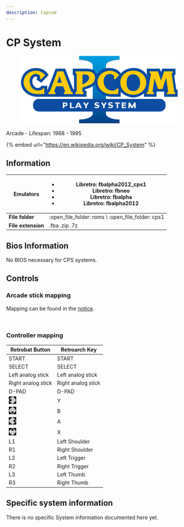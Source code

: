 ```yaml
---
description: Capcom
---
```


# CP System

<figure><img src="https://raw.githubusercontent.com/fabricecaruso/es-theme-carbon/52ff37c9e265587d006945a2ba695b5a962b3a3d/art/logos/cps1.svg" alt=""><figcaption></figcaption></figure>

Arcade - Lifespan: 1988 - 1995

{% embed url="https://en.wikipedia.org/wiki/CP_System" %}

## Information

| **Emulators**      | <ul><li>Libretro: fbalpha2012_cps1</li><li>Libretro: fbneo</li><li>Libretro: fbalpha</li><li>Libretro: fbalpha2012</li></ul> |
| ------------------ | ---------------------------------------------------------------------------------------------------------------------------- |
| **File folder**    | :open\_file\_folder: roms \ :open\_file\_folder: cps1                                                                        |
| **File extension** | .fba .zip .7z                                                                                                                |

## Bios Information

No BIOS necessary for CPS systems.

## Controls

### Arcade stick mapping

Mapping can be found in the [notice](http://retrobat.ovh/notice/notice.pdf).

<figure><img src="https://i.imgur.com/kXBcdsB.png" alt=""><figcaption></figcaption></figure>

### Controller mapping

| Retrobat Button                                    | Retroarch Key      |
| -------------------------------------------------- | ------------------ |
| START                                              | START              |
| SELECT                                             | SELECT             |
| Left analog stick                                  | Left analog stick  |
| Right analog stick                                 | Right analog stick |
| D-PAD                                              | D-PAD              |
| ![](<../../.gitbook/assets/image (2) (1) (1).png>) | Y                  |
| ![](<../../.gitbook/assets/image (1) (2) (1).png>) | B                  |
| ![](<../../.gitbook/assets/image (4) (1).png>)     | A                  |
| ![](<../../.gitbook/assets/image (3) (1) (2).png>) | X                  |
| L1                                                 | Left Shoulder      |
| R1                                                 | Right Shoulder     |
| L2                                                 | Left Trigger       |
| R2                                                 | Right Trigger      |
| L3                                                 | Left Thumb         |
| R3                                                 | Right Thumb        |

## Specific system information

There is no specific System information documented here yet.
